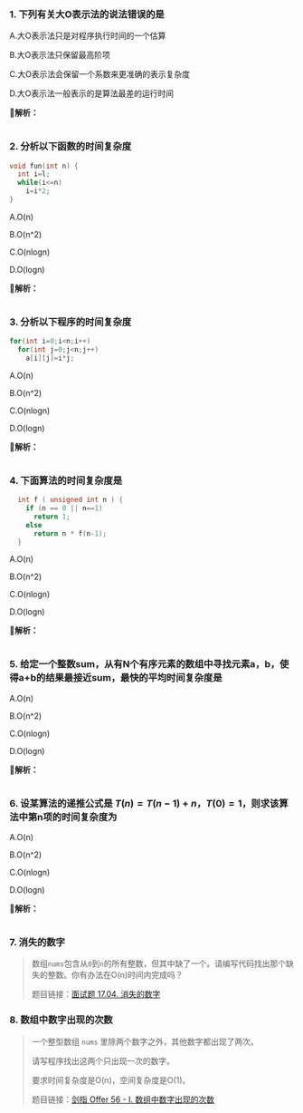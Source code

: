 ### 1. 下列有关大O表示法的说法错误的是

A.大O表示法只是对程序执行时间的一个估算

B.大O表示法只保留最高阶项

C.大O表示法会保留一个系数来更准确的表示复杂度

D.大O表示法一般表示的是算法最差的运行时间

**🌟解析：**

```
```



### 2. 分析以下函数的时间复杂度

```c
void fun(int n) {
  int i=l;
  while(i<=n)
    i=i*2;
}
```

A.O(n)

B.O(n^2)

C.O(nlogn)

D.O(logn)

**🌟解析：**

```
```



### 3. 分析以下程序的时间复杂度

```c
for(int i=0;i<n;i++)
  for(int j=0;j<n;j++)
    a[i][j]=i*j;
```

A.O(n)

B.O(n^2)

C.O(nlogn)

D.O(logn)

**🌟解析：**

```
```



### 4. 下面算法的时间复杂度是

```c
  int f ( unsigned int n ) {
    if (n == 0 || n==1) 
      return 1;
    else 
      return n * f(n-1);
  }
```

A.O(n)

B.O(n^2)

C.O(nlogn)

D.O(logn)

**🌟解析：**

```
```



### 5. 给定一个整数sum，从有N个有序元素的数组中寻找元素a，b，使得a+b的结果最接近sum，最快的平均时间复杂度是

A.O(n)

B.O(n^2)

C.O(nlogn)

D.O(logn)

**🌟解析：**

```
```



### 6. 设某算法的递推公式是 $T(n)=T(n-1)+n$，$T(0)=1$，则求该算法中第n项的时间复杂度为

A.O(n)

B.O(n^2)

C.O(nlogn)

D.O(logn)

**🌟解析：**

```
```



### 7. 消失的数字

>数组`nums`包含从`0`到`n`的所有整数，但其中缺了一个。请编写代码找出那个缺失的整数。你有办法在O(n)时间内完成吗？
>
>题目链接：[面试题 17.04. 消失的数字](https://leetcode.cn/problems/missing-number-lcci/)



### 8. 数组中数字出现的次数

>一个整型数组 `nums` 里除两个数字之外，其他数字都出现了两次。
>
>请写程序找出这两个只出现一次的数字。
>
>要求时间复杂度是O(n)，空间复杂度是O(1)。
>
>题目链接：[剑指 Offer 56 - I. 数组中数字出现的次数](https://leetcode.cn/problems/shu-zu-zhong-shu-zi-chu-xian-de-ci-shu-lcof/)

















